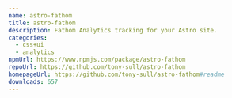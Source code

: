 ```yaml
---
name: astro-fathom
title: astro-fathom
description: Fathom Analytics tracking for your Astro site.
categories:
  - css+ui
  - analytics
npmUrl: https://www.npmjs.com/package/astro-fathom
repoUrl: https://github.com/tony-sull/astro-fathom
homepageUrl: https://github.com/tony-sull/astro-fathom#readme
downloads: 657
---
```


